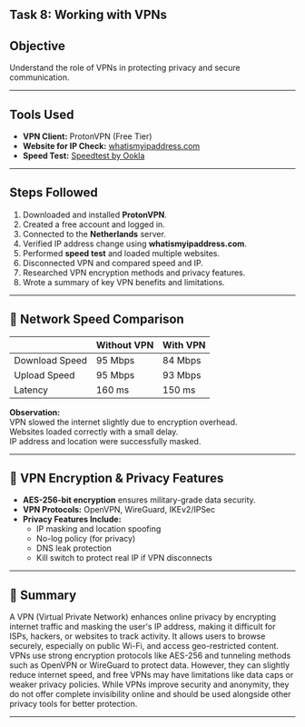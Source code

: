 ## Task 8: Working with VPNs 

##  Objective
Understand the role of VPNs in protecting privacy and secure communication.

---

## Tools Used
- **VPN Client:** ProtonVPN (Free Tier)
- **Website for IP Check:** [whatismyipaddress.com](https://whatismyipaddress.com)
- **Speed Test:** [Speedtest by Ookla](https://www.speedtest.net)

---

##  Steps Followed

1. Downloaded and installed **ProtonVPN**.
2. Created a free account and logged in.
3. Connected to the **Netherlands** server.
4. Verified IP address change using **whatismyipaddress.com**.
5. Performed **speed test** and loaded multiple websites.
6. Disconnected VPN and compared speed and IP.
7. Researched VPN encryption methods and privacy features.
8. Wrote a summary of key VPN benefits and limitations.


---

## 📶 Network Speed Comparison

|                | Without VPN | With VPN     |
|----------------|-------------|--------------|
| Download Speed | 95 Mbps     | 84 Mbps      |
| Upload Speed   | 95 Mbps     | 93 Mbps      |
| Latency        | 160 ms      | 150 ms       |

**Observation:**  
VPN slowed the internet slightly due to encryption overhead.  
Websites loaded correctly with a small delay.  
IP address and location were successfully masked.

---

## 🔐 VPN Encryption & Privacy Features

- **AES-256-bit encryption** ensures military-grade data security.
- **VPN Protocols:** OpenVPN, WireGuard, IKEv2/IPSec
- **Privacy Features Include:**
  - IP masking and location spoofing
  - No-log policy (for privacy)
  - DNS leak protection
  - Kill switch to protect real IP if VPN disconnects

---

## 🧾 Summary

A VPN (Virtual Private Network) enhances online privacy by encrypting internet traffic and masking the user's IP address, making it difficult for ISPs, hackers, or websites to track activity. It allows users to browse securely, especially on public Wi-Fi, and access geo-restricted content. VPNs use strong encryption protocols like AES-256 and tunneling methods such as OpenVPN or WireGuard to protect data. However, they can slightly reduce internet speed, and free VPNs may have limitations like data caps or weaker privacy policies. While VPNs improve security and anonymity, they do not offer complete invisibility online and should be used alongside other privacy tools for better protection.

---



